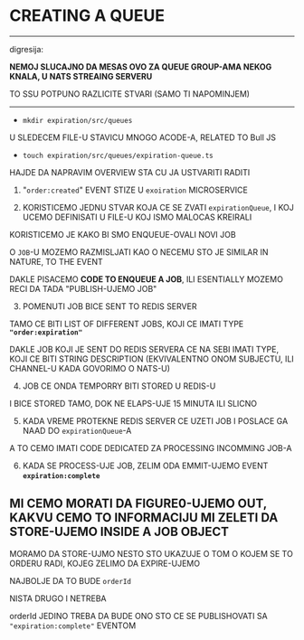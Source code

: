 # CREATING A QUEUE

***

digresija:

**NEMOJ SLUCAJNO DA MESAS OVO ZA QUEUE GROUP-AMA NEKOG KNALA, U NATS STREAING SERVERU**

TO SSU POTPUNO RAZLICITE STVARI (SAMO TI NAPOMINJEM)

***

- `mkdir expiration/src/queues`

U SLEDECEM FILE-U STAVICU MNOGO ACODE-A, RELATED TO Bull JS

- `touch expiration/src/queues/expiration-queue.ts`

HAJDE DA NAPRAVIM OVERVIEW STA CU JA USTVARITI RADITI

1. "`order:created`" EVENT STIZE U `exoiration` MICROSERVICE

2. KORISTICEMO JEDNU STVAR KOJA CE SE ZVATI `expirationQueue`, I KOJ UCEMO DEFINISATI U FILE-U KOJ ISMO MALOCAS KREIRALI

KORISTICEMO JE KAKO BI SMO ENQUEUE-OVALI NOVI JOB

O `JOB`-U MOZEMO RAZMISLJATI KAO O NECEMU STO JE SIMILAR IN NATURE, TO THE EVENT

DAKLE PISACEMO **CODE TO ENQUEUE A JOB**, ILI ESENTIALLY MOZEMO RECI DA TADA "PUBLISH-UJEMO JOB"

3. POMENUTI JOB BICE SENT TO REDIS SERVER

TAMO CE BITI LIST OF DIFFERENT JOBS, KOJI CE IMATI TYPE **`"order:expiration"`**

DAKLE JOB KOJI JE SENT DO REDIS SERVERA CE NA SEBI IMATI TYPE, KOJI CE BITI STRING DESCRIPTION (EKVIVALENTNO ONOM SUBJECTU, ILI CHANNEL-U KADA GOVORIMO O NATS-U)

4. JOB CE ONDA TEMPORRY BITI STORED U REDIS-U

I BICE STORED TAMO, DOK NE ELAPS-UJE 15 MINUTA ILI SLICNO

5. KADA VREME PROTEKNE REDIS SERVER CE UZETI JOB I POSLACE GA NAAD DO `expirationQueue`-A

A TO CEMO IMATI CODE DEDICATED ZA PROCESSING INCOMMING JOB-A

6. KADA SE PROCESS-UJE JOB, ZELIM ODA EMMIT-UJEMO EVENT **`expiration:complete`**

## MI CEMO MORATI DA FIGURE0-UJEMO OUT, KAKVU CEMO TO INFORMACIJU MI ZELETI DA STORE-UJEMO INSIDE A JOB OBJECT

MORAMO DA STORE-UJMO NESTO STO UKAZUJE O TOM O KOJEM SE TO ORDERU RADI, KOJEG ZELIMO DA EXPIRE-UJEMO

NAJBOLJE DA TO BUDE `orderId`

NISTA DRUGO I NETREBA

orderId JEDINO TREBA DA BUDE ONO STO CE SE PUBLISHOVATI SA `"expiration:complete"` EVENTOM

```ts

```


